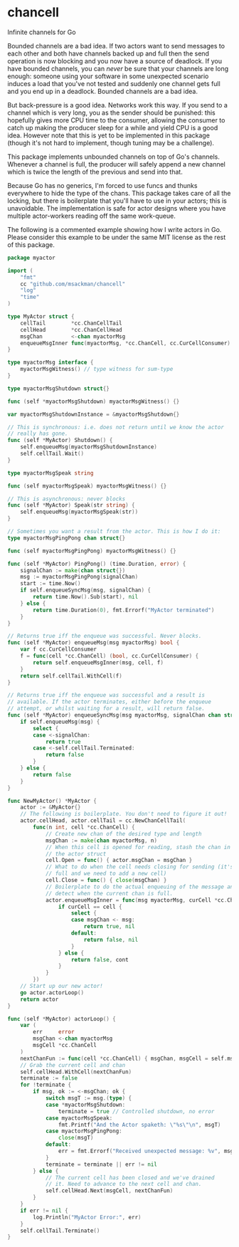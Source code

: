 # chancell
Infinite channels for Go

Bounded channels are a bad idea. If two actors want to send messages
to each other and both have channels backed up and full then the send
operation is now blocking and you now have a source of deadlock. If
you have bounded channels, you can *never* be sure that your channels
are long enough: someone using your software in some unexpected
scenario induces a load that you've not tested and suddenly one
channel gets full and you end up in a deadlock. Bounded channels are a
bad idea.

But back-pressure is a good idea. Networks work this way. If you send
to a channel which is very long, you as the sender should be punished:
this hopefully gives more CPU time to the consumer, allowing the
consumer to catch up making the producer sleep for a while and yield
CPU is a good idea. However note that this is yet to be implemented in
this package (though it's not hard to implement, though tuning may be
a challenge).

This package implements unbounded channels on top of Go's
channels. Whenever a channel is full, the producer will safely append
a new channel which is twice the length of the previous and send into
that.

Because Go has no generics, I'm forced to use funcs and thunks
everywhere to hide the type of the chans. This package takes care of
all the locking, but there is boilerplate that you'll have to use in
your actors; this is unavoidable. The implementation is safe for actor
designs where you have multiple actor-workers reading off the same
work-queue.

The following is a commented example showing how I write actors in
Go. Please consider this example to be under the same MIT license as
the rest of this package.

```Go
package myactor

import (
	"fmt"
	cc "github.com/msackman/chancell"
	"log"
	"time"
)

type MyActor struct {
	cellTail        *cc.ChanCellTail
	cellHead        *cc.ChanCellHead
	msgChan         <-chan myactorMsg
	enqueueMsgInner func(myactorMsg, *cc.ChanCell, cc.CurCellConsumer) (bool, cc.CurCellConsumer)
}

type myactorMsg interface {
	myactorMsgWitness() // type witness for sum-type
}

type myactorMsgShutdown struct{}

func (self *myactorMsgShutdown) myactorMsgWitness() {}

var myactorMsgShutdownInstance = &myactorMsgShutdown{}

// This is synchronous: i.e. does not return until we know the actor
// really has gone.
func (self *MyActor) Shutdown() {
	self.enqueueMsg(myactorMsgShutdownInstance)
	self.cellTail.Wait()
}

type myactorMsgSpeak string

func (self myactorMsgSpeak) myactorMsgWitness() {}

// This is asynchronous: never blocks
func (self *MyActor) Speak(str string) {
	self.enqueueMsg(myactorMsgSpeak(str))
}

// Sometimes you want a result from the actor. This is how I do it:
type myactorMsgPingPong chan struct{}

func (self myactorMsgPingPong) myactorMsgWitness() {}

func (self *MyActor) PingPong() (time.Duration, error) {
	signalChan := make(chan struct{})
	msg := myactorMsgPingPong(signalChan)
	start := time.Now()
	if self.enqueueSyncMsg(msg, signalChan) {
		return time.Now().Sub(start), nil
	} else {
		return time.Duration(0), fmt.Errorf("MyActor terminated")
	}
}

// Returns true iff the enqueue was successful. Never blocks.
func (self *MyActor) enqueueMsg(msg myactorMsg) bool {
	var f cc.CurCellConsumer
	f = func(cell *cc.ChanCell) (bool, cc.CurCellConsumer) {
		return self.enqueueMsgInner(msg, cell, f)
	}
	return self.cellTail.WithCell(f)
}

// Returns true iff the enqueue was successful and a result is
// available. If the actor terminates, either before the enqueue
// attempt, or whilst waiting for a result, will return false.
func (self *MyActor) enqueueSyncMsg(msg myactorMsg, signalChan chan struct{}) bool {
	if self.enqueueMsg(msg) {
		select {
		case <-signalChan:
			return true
		case <-self.cellTail.Terminated:
			return false
		}
	} else {
		return false
	}
}

func NewMyActor() *MyActor {
	actor := &MyActor{}
	// The following is boilerplate. You don't need to figure it out!
	actor.cellHead, actor.cellTail = cc.NewChanCellTail(
		func(n int, cell *cc.ChanCell) {
			// Create new chan of the desired type and length
			msgChan := make(chan myactorMsg, n)
			// When this cell is opened for reading, stash the chan in
			// the actor struct
			cell.Open = func() { actor.msgChan = msgChan }
			// What to do when the cell needs closing for sending (it's
			// full and we need to add a new cell)
			cell.Close = func() { close(msgChan) }
			// Boilerplate to do the actual enqueuing of the message and
			// detect when the current chan is full.
			actor.enqueueMsgInner = func(msg myactorMsg, curCell *cc.ChanCell, cont cc.CurCellConsumer) (bool, cc.CurCellConsumer) {
				if curCell == cell {
					select {
					case msgChan <- msg:
						return true, nil
					default:
						return false, nil
					}
				} else {
					return false, cont
				}
			}
		})
	// Start up our new actor!
	go actor.actorLoop()
	return actor
}

func (self *MyActor) actorLoop() {
	var (
		err     error
		msgChan <-chan myactorMsg
		msgCell *cc.ChanCell
	)
	nextChanFun := func(cell *cc.ChanCell) { msgChan, msgCell = self.msgChan, cell }
	// Grab the current cell and chan
	self.cellHead.WithCell(nextChanFun)
	terminate := false
	for !terminate {
		if msg, ok := <-msgChan; ok {
			switch msgT := msg.(type) {
			case *myactorMsgShutdown:
				terminate = true // Controlled shutdown, no error
			case myactorMsgSpeak:
				fmt.Printf("And the Actor spaketh: \"%s\"\n", msgT)
			case myactorMsgPingPong:
				close(msgT)
			default:
				err = fmt.Errorf("Received unexpected message: %v", msgT)
			}
			terminate = terminate || err != nil
		} else {
			// The current cell has been closed and we've drained
			// it. Need to advance to the next cell and chan.
			self.cellHead.Next(msgCell, nextChanFun)
		}
	}
	if err != nil {
		log.Println("MyActor Error:", err)
	}
	self.cellTail.Terminate()
}

```
